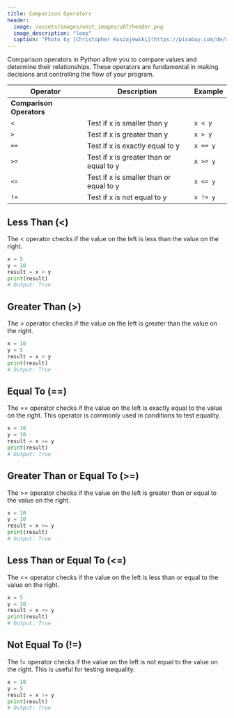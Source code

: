 ```yaml
---
title: Comparison Operators
header:
  image: /assets/images/unit_images/u07/header.png
  image_description: "loop"
  caption: "Photo by [Christopher Kuszajewski](https://pixabay.com/de/users/kuszapro-369349/?utm_source=link-attribution&amp;utm_medium=referral&amp;utm_campaign=image&amp;utm_content=583537) [from Pixabay](https://pixabay.com/de/?utm_source=link-attribution&amp;utm_medium=referral&amp;utm_campaign=image&amp;utm_content=583537)"
---
```

Comparison operators in Python allow you to compare values and determine their relationships. These operators are fundamental in making decisions and controlling the flow of your program.

| Operator  | Description                          | Example     |
|-----------|--------------------------------------|-------------|
| **Comparison Operators**                         ||
| `<`       | Test if x is smaller than y          | `x < y`     |
| `>`       | Test if x is greater than y          | `x > y`     |
| `==`      | Test if x is exactly equal to y      | `x == y`    |
| `>=`      | Test if x is greater than or equal to y | `x >= y` |
| `<=`      | Test if x is smaller than or equal to y | `x <= y` |
| `!=`      | Test if x is not equal to y          | `x != y`    |

## Less Than (<)
The < operator checks if the value on the left is less than the value on the right.
```python
x = 5
y = 10
result = x < y
print(result)
# Output: True
```

## Greater Than (>)
The > operator checks if the value on the left is greater than the value on the right.
```python
x = 10
y = 5
result = x > y
print(result)
# Output: True
```

## Equal To (==)
The == operator checks if the value on the left is exactly equal to the value on the right. This operator is commonly used in conditions to test equality.
```python
x = 10
y = 10
result = x == y
print(result)
# Output: True
```

## Greater Than or Equal To (>=)
The >= operator checks if the value on the left is greater than or equal to the value on the right.
```python
x = 10
y = 10
result = x >= y
print(result)
# Output: True
```

## Less Than or Equal To (<=)
The <= operator checks if the value on the left is less than or equal to the value on the right.
```python
x = 5
y = 10
result = x <= y
print(result)
# Output: True
```

## Not Equal To (!=)
The != operator checks if the value on the left is not equal to the value on the right. This is useful for testing inequality.
```python
x = 10
y = 5
result = x != y
print(result)
# Output: True
```